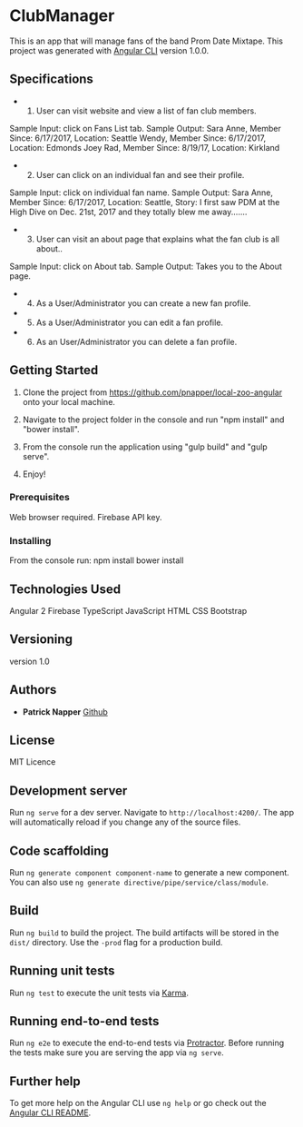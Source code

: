 # ClubManager

This is an app that will manage fans of the band Prom Date Mixtape.
This project was generated with [Angular CLI](https://github.com/angular/angular-cli) version 1.0.0.

## Specifications

* 1. User can visit website and view a list of fan club members.

 Sample Input: click on Fans List tab.
 Sample Output:
 Sara Anne, Member Since: 6/17/2017, Location: Seattle
 Wendy, Member Since: 6/17/2017, Location: Edmonds
 Joey Rad, Member Since: 8/19/17, Location: Kirkland

* 2. User can click on an individual fan and see their profile.

 Sample Input: click on individual fan name.
 Sample Output:
 Sara Anne, Member Since: 6/17/2017, Location: Seattle, Story: I first saw PDM at the High Dive on Dec. 21st, 2017 and they totally blew me away.......

 * 3. User can visit an about page that explains what the fan club is all about..

 Sample Input: click on About tab.
 Sample Output: Takes you to the About page.

 * 4. As a User/Administrator you can create a new fan profile.

 * 5. As a User/Administrator you can edit a fan profile.

 * 6. As an User/Administrator you can delete a fan profile.

## Getting Started

 1. Clone the project from https://github.com/pnapper/local-zoo-angular onto your local machine.

 2. Navigate to the project folder in the console and run "npm install" and "bower install".

 3. From the console run the application using "gulp build" and "gulp serve".

 4. Enjoy!

### Prerequisites

 Web browser required.
 Firebase API key.

### Installing

 From the console run:
 npm install
 bower install

## Technologies Used

 Angular 2
 Firebase
 TypeScript
 JavaScript
 HTML
 CSS
 Bootstrap

 ## Versioning

 version 1.0

 ## Authors

 * **Patrick Napper**  [Github](https://github.com/pnapper)

 ## License

 MIT Licence

## Development server

Run `ng serve` for a dev server. Navigate to `http://localhost:4200/`. The app will automatically reload if you change any of the source files.

## Code scaffolding

Run `ng generate component component-name` to generate a new component. You can also use `ng generate directive/pipe/service/class/module`.

## Build

Run `ng build` to build the project. The build artifacts will be stored in the `dist/` directory. Use the `-prod` flag for a production build.

## Running unit tests

Run `ng test` to execute the unit tests via [Karma](https://karma-runner.github.io).

## Running end-to-end tests

Run `ng e2e` to execute the end-to-end tests via [Protractor](http://www.protractortest.org/).
Before running the tests make sure you are serving the app via `ng serve`.

## Further help

To get more help on the Angular CLI use `ng help` or go check out the [Angular CLI README](https://github.com/angular/angular-cli/blob/master/README.md).
